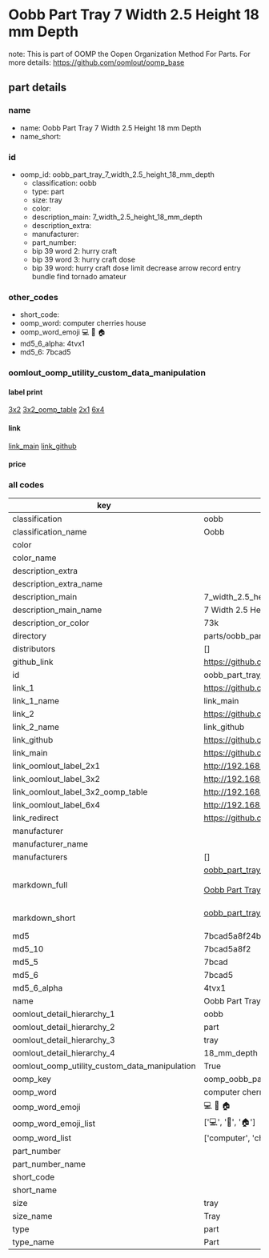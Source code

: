 # Oobb Part Tray 7 Width 2.5 Height 18 mm Depth  

note: This is part of OOMP the Oopen Organization Method For Parts. For more details: https://github.com/oomlout/oomp_base

##  part details
  







### name
* name: Oobb Part Tray 7 Width 2.5 Height 18 mm Depth
* name_short: 
### id
* oomp_id: oobb_part_tray_7_width_2.5_height_18_mm_depth
  * classification: oobb
  * type: part
  * size: tray
  * color: 
  * description_main: 7_width_2.5_height_18_mm_depth
  * description_extra: 
  * manufacturer: 
  * part_number: 
  * bip 39 word 2: hurry craft
  * bip 39 word 3: hurry craft dose
  * bip 39 word: hurry craft dose limit decrease arrow record entry bundle find tornado amateur

### other_codes
* short_code: 
* oomp_word: computer cherries house
* oomp_word_emoji :computer: :cherries: :house:
* md5_6_alpha: 4tvx1
* md5_6: 7bcad5






### oomlout_oomp_utility_custom_data_manipulation
#### label print
[3x2](http://192.168.1.245:1112/?label=oomp%204tvx1)
[3x2_oomp_table](http://192.168.1.108:1112/?label=oomp%204tvx1)
[2x1](http://192.168.1.242:1112/?label=oomp%204tvx1)
[6x4](http://192.168.1.55:1112/?label=oomp%204tvx1)    

#### link

[link_main](https://github.com/oomlout/oomlout_oomp_version_1_messy/tree/main/parts/oobb_part_tray_7_width_2.5_height_18_mm_depth) [link_github](https://github.com/oomlout/oomlout_oomp_version_1_messy/tree/main/parts/oobb_part_tray_7_width_2.5_height_18_mm_depth)                             

#### price







### all codes 
| key | value |  
| --- | --- |  
| classification | oobb |  
| classification_name | Oobb |  
| color |  |  
| color_name |  |  
| description_extra |  |  
| description_extra_name |  |  
| description_main | 7_width_2.5_height_18_mm_depth |  
| description_main_name | 7 Width 2.5 Height 18 mm Depth |  
| description_or_color | 73k |  
| directory | parts/oobb_part_tray_7_width_2.5_height_18_mm_depth |  
| distributors | [] |  
| github_link | https://github.com/oomlout/oomlout_oomp_part_src/tree/main/parts/oobb_part_tray_7_width_2.5_height_18_mm_depth |  
| id | oobb_part_tray_7_width_2.5_height_18_mm_depth |  
| link_1 | https://github.com/oomlout/oomlout_oomp_version_1_messy/tree/main/parts/oobb_part_tray_7_width_2.5_height_18_mm_depth |  
| link_1_name | link_main |  
| link_2 | https://github.com/oomlout/oomlout_oomp_version_1_messy/tree/main/parts/oobb_part_tray_7_width_2.5_height_18_mm_depth |  
| link_2_name | link_github |  
| link_github | https://github.com/oomlout/oomlout_oomp_version_1_messy/tree/main/parts/oobb_part_tray_7_width_2.5_height_18_mm_depth |  
| link_main | https://github.com/oomlout/oomlout_oomp_version_1_messy/tree/main/parts/oobb_part_tray_7_width_2.5_height_18_mm_depth |  
| link_oomlout_label_2x1 | http://192.168.1.242:1112/?label=oomp%204tvx1 |  
| link_oomlout_label_3x2 | http://192.168.1.245:1112/?label=oomp%204tvx1 |  
| link_oomlout_label_3x2_oomp_table | http://192.168.1.108:1112/?label=oomp%204tvx1 |  
| link_oomlout_label_6x4 | http://192.168.1.55:1112/?label=oomp%204tvx1 |  
| link_redirect | https://github.com/oomlout/oomlout_oomp_version_1_messy/tree/main/parts/oobb_part_tray_7_width_2.5_height_18_mm_depth |  
| manufacturer |  |  
| manufacturer_name |  |  
| manufacturers | [] |  
| markdown_full | [oobb_part_tray_7_width_2.5_height_18_mm_depth](none)<br>[](none)<br>[Oobb Part Tray 7 Width 2.5 Height 18 Mm Depth](none)<br><br> |  
| markdown_short | [oobb_part_tray_7_width_2.5_height_18_mm_depth](none)<br><br> |  
| md5 | 7bcad5a8f24bb678329c981e830c837d |  
| md5_10 | 7bcad5a8f2 |  
| md5_5 | 7bcad |  
| md5_6 | 7bcad5 |  
| md5_6_alpha | 4tvx1 |  
| name | Oobb Part Tray 7 Width 2.5 Height 18 mm Depth |  
| oomlout_detail_hierarchy_1 | oobb |  
| oomlout_detail_hierarchy_2 | part |  
| oomlout_detail_hierarchy_3 | tray |  
| oomlout_detail_hierarchy_4 | 18_mm_depth |  
| oomlout_oomp_utility_custom_data_manipulation | True |  
| oomp_key | oomp_oobb_part_tray_7_width_2.5_height_18_mm_depth |  
| oomp_word | computer cherries house |  
| oomp_word_emoji | :computer: :cherries: :house: |  
| oomp_word_emoji_list | [':computer:', ':cherries:', ':house:'] |  
| oomp_word_list | ['computer', 'cherries', 'house'] |  
| part_number |  |  
| part_number_name |  |  
| short_code |  |  
| short_name |  |  
| size | tray |  
| size_name | Tray |  
| type | part |  
| type_name | Part |  
